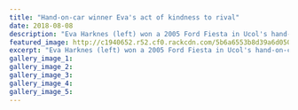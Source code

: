 ```yaml
---
title: "Hand-on-car winner Eva's act of kindness to rival"
date: 2018-08-08
description: "Eva Harknes (left) won a 2005 Ford Fiesta in Ucol's hand-on-car competition & gifted her old car..."
featured_image: http://c1940652.r52.cf0.rackcdn.com/5b6a6553b8d39a6d050006b2/Eva-Harkness-300-act-of-kindness-8-Aug-Chron.gif
excerpt: "Eva Harknes (left) won a 2005 Ford Fiesta in Ucol's hand-on-car competition & gifted her old car to runner-up Heather Leeves."
gallery_image_1: 
gallery_image_2: 
gallery_image_3: 
gallery_image_4: 
gallery_image_5: 
---
```

